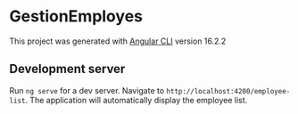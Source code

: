 # GestionEmployes

This project was generated with [Angular CLI](https://github.com/angular/angular-cli) version 16.2.2

## Development server

Run `ng serve` for a dev server. Navigate to `http://localhost:4200/employee-list`. The application will automatically display the employee list.
